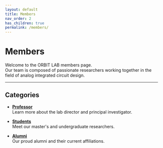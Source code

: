 ```yaml
---
layout: default
title: Members
nav_order: 2
has_children: true
permalink: /members/
---
```


# Members

Welcome to the ORBIT LAB members page.  
Our team is composed of passionate researchers working together in the field of analog integrated circuit design.

---

## Categories

- **[Professor](../members/professor)**  
  Learn more about the lab director and principal investigator.

- **[Students](../members/students)**  
  Meet our master's and undergraduate researchers.

- **[Alumni](../members/alumni)**  
  Our proud alumni and their current affiliations.
